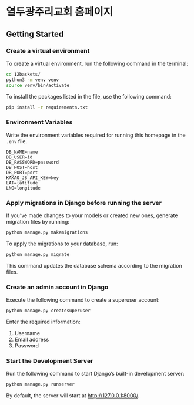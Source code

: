 # 열두광주리교회 홈페이지

## Getting Started

### Create a virtual environment 
To create a virtual environment, run the following command in the terminal:
```bash
cd 12baskets/
python3 -m venv venv
source venv/bin/activate
```
To install the packages listed in the file, use the following command:
```bash
pip install -r requirements.txt
```

### Environment Variables
Write the environment variables required for running this homepage in the ```.env``` file.
```
DB_NAME=name
DB_USER=id
DB_PASSWORD=password
DB_HOST=host
DB_PORT=port
KAKAO_JS_API_KEY=key
LAT=latitude
LNG=longitude
```

### Apply migrations in Django before running the server
If you’ve made changes to your models or created new ones, generate migration files by running:
```bash
python manage.py makemigrations
```
To apply the migrations to your database, run:
```bash
python manage.py migrate
```
This command updates the database schema according to the migration files.

### Create an admin account in Django
Execute the following command to create a superuser account:
```bash
python manage.py createsuperuser
```
Enter the required information:
1. Username
2. Email address
3. Password

### Start the Development Server
Run the following command to start Django’s built-in development server:
```bash
python manage.py runserver
```
By default, the server will start at http://127.0.0.1:8000/.
